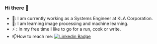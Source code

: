 ### Hi there 👋

- 🔭: I am currently working as a Systems Engineer at KLA Corporation.
- 🌱: I am learning image processing and machine learning. 
- :zap: : In my free time I like to go for a run, cook or write.
- :mailbox:How to reach me: [![Linkedin Badge](https://img.shields.io/badge/-kakbar-blue?style=flat&logo=Linkedin&logoColor=white)](url)
<!--
**A-bisht/A-bisht** is a ✨ _special_ ✨ repository because its `README.md` (this file) appears on your GitHub profile.

Here are some ideas to get you started:

- 🔭 I’m currently working on ...
- 🌱 I’m currently learning ...
- 👯 I’m looking to collaborate on ...
- 🤔 I’m looking for help with ...
- 💬 Ask me about ...
- 📫 How to reach me: ...
- 😄 Pronouns: ...
- ⚡ Fun fact: ...
-->
